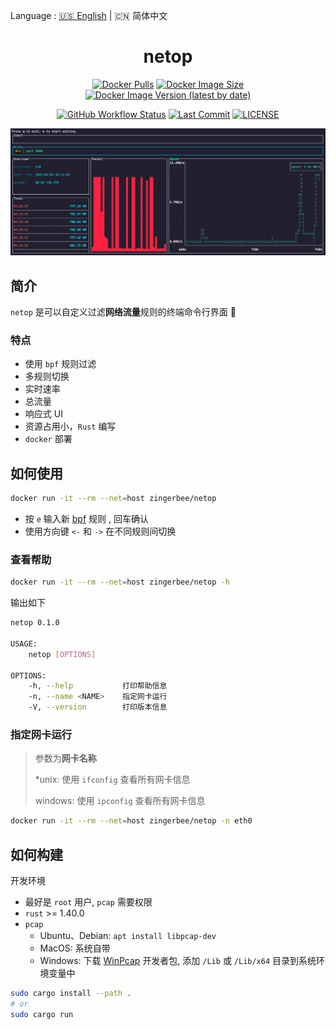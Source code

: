 Language : [🇺🇸 English](./README.md) | 🇨🇳 简体中文

<h1 align="center">netop</h1>
<div align="center">

[![Docker Pulls](https://img.shields.io/docker/pulls/zingerbee/netop?style=flat)](https://hub.docker.com/r/zingerbee/netop)
[![Docker Image Size](https://img.shields.io/docker/image-size/zingerbee/netop)](https://hub.docker.com/r/zingerbee/netop/tags)
[![Docker Image Version (latest by date)](https://img.shields.io/docker/v/zingerbee/netop)](https://hub.docker.com/r/zingerbee/netop/tags)

</div>

<div align="center">

[![GitHub Workflow Status](https://img.shields.io/github/workflow/status/ZingerLittleBee/netop/Docker%20Images%20CI)](https://github.com/ZingerLittleBee/netop/actions)
[![Last Commit](https://img.shields.io/github/last-commit/ZingerLittleBee/netop)](https://github.com/ZingerLittleBee/netop/commits/main)
[![LICENSE](https://img.shields.io/crates/l/port-selector)](./LICENSE)

</div>

<div align="center">
<img src="./snapshot/dashboard.gif">
</div>

## 简介
`netop` 是可以自定义过滤**网络流量**规则的终端命令行界面 🎯

### 特点
- 使用 `bpf` 规则过滤
- 多规则切换
- 实时速率
- 总流量
- 响应式 UI
- 资源占用小，`Rust` 编写
- `docker` 部署



## 如何使用
```bash
docker run -it --rm --net=host zingerbee/netop
```

- 按 `e` 输入新 [bpf](https://biot.com/capstats/bpf.html) 规则 , 回车确认
- 使用方向键 `<-` 和 `->` 在不同规则间切换

### 查看帮助
```bash
docker run -it --rm --net=host zingerbee/netop -h
```
输出如下
```bash
netop 0.1.0

USAGE:
    netop [OPTIONS]

OPTIONS:
    -h, --help           打印帮助信息
    -n, --name <NAME>    指定网卡运行
    -V, --version        打印版本信息
```

### 指定网卡运行
> 参数为**网卡名称**
>
> *unix: 使用 `ifconfig` 查看所有网卡信息
>
> windows: 使用 `ipconfig` 查看所有网卡信息
```bash
docker run -it --rm --net=host zingerbee/netop -n eth0
```

## 如何构建
开发环境
- 最好是 `root` 用户, `pcap` 需要权限
- `rust` >= 1.40.0
- `pcap`
  - Ubuntu、Debian: `apt install libpcap-dev`
  - MacOS: 系统自带
  - Windows: 下载 [WinPcap](https://www.winpcap.org/install/default.htm) 开发者包, 添加 `/Lib` 或 `/Lib/x64` 目录到系统环境变量中

```bash
sudo cargo install --path .
# or
sudo cargo run
```